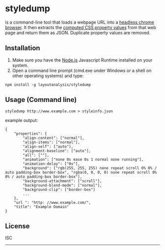 # styledump
is a command-line tool that loads a webpage URL into a [headless chrome browser](https://developers.google.com/web/updates/2017/04/headless-chrome). It then extracts the [computed CSS property values](https://developer.mozilla.org/en-US/docs/Web/API/Window/getComputedStyle) from that web page and return them as JSON. Duplicate property values are removed.

## Installation
1. Make sure you have the [Node.js](https://nodejs.org/en/) Javascript Runtime installed on your system.
2. Open a command line prompt (cmd.exe under Windows or a shell on other operating systems) and type: 

```
npm install -g layoutanalysis/styledump
```

## Usage (Command line)

```
styledump http://www.example.com > styleinfo.json
```

example output: 
```
{
    "properties": {
        "align-content": ["normal"],
        "align-items": ["normal"],
        "align-self": ["auto"],
        "alignment-baseline": ["auto"],
        "all": [""],
        "animation": ["none 0s ease 0s 1 normal none running"],
        "animation-delay": ["0s"],
        "background": ["rgb(255, 255, 255) none repeat scroll 0% 0% / auto padding-box border-box", "rgba(0, 0, 0, 0) none repeat scroll 0% 0% / auto padding-box border-box"],
        "background-attachment": ["scroll"],
        "background-blend-mode": ["normal"],
        "background-clip": ["border-box"]
        ...
    },
    "url ": "http: //www.example.com/",
    "title": "Example Domain"
}
```

## License

ISC

---

